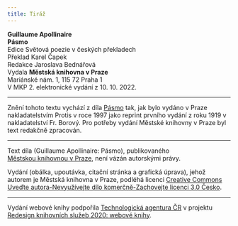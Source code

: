```yaml
---
title: Tiráž
---
```


**Guillaume Apollinaire**  
**Pásmo**  
Edice Světová poezie v českých překladech  
Překlad Karel Čapek  
Redakce Jaroslava Bednářová  
Vydala **Městská knihovna v Praze**  
Mariánské nám. 1, 115 72 Praha 1  
V MKP 2. elektronické vydání z 10. 10. 2022.

***

Znění tohoto textu vychází z díla [Pásmo](https://search.mlp.cz/cz/titul/pasmo/65021/) tak, jak bylo vydáno v Praze nakladatelstvím Protis v roce 1997 jako reprint prvního vydání z roku 1919 v nakladatelství Fr. Borový. Pro potřeby vydání Městské knihovny v Praze byl text redakčně zpracován.

***


Text díla (Guillaume Apollinaire: Pásmo), publikovaného [Městskou knihovnou v Praze](https://www.mlp.cz/cz/), není vázán autorskými právy.


Vydání (obálka, upoutávka, citační stránka a grafická úprava), jehož autorem je Městská knihovna v Praze, podléhá licenci [Creative Commons Uveďte autora-Nevyužívejte dílo komerčně-Zachovejte licenci 3.0 Česko](https://creativecommons.org/licenses/by-nc-sa/3.0/cz/).

***

Vydání webové knihy podpořila [Technologická agentura ČR](https://www.tacr.cz/) v projektu [Redesign knihovních služeb 2020: webové knihy](https://starfos.tacr.cz/cs/project/TL04000391).